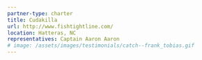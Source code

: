 ```yaml
---
partner-type: charter
title: Cudakilla
url: http://www.fishtightline.com/
location: Hatteras, NC
representatives: Captain Aaron Aaron
# image: /assets/images/testimonials/catch--frank_tobias.gif
---
```


